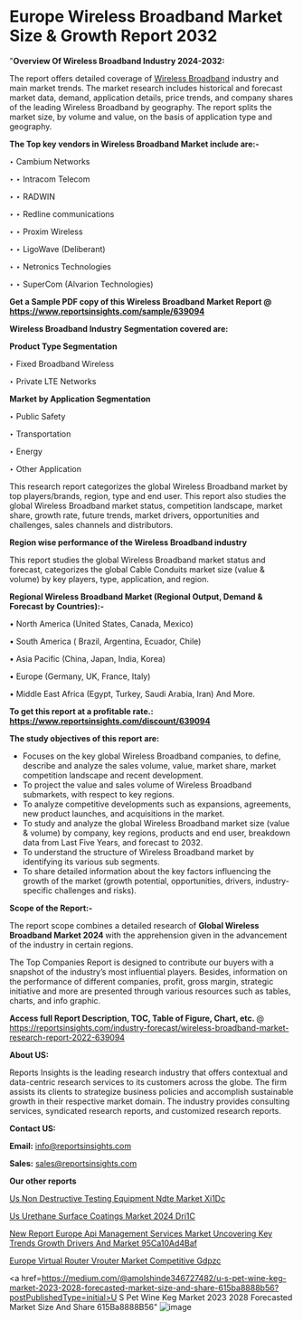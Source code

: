 # Europe Wireless Broadband Market Size & Growth Report 2032

"<strong>Overview Of Wireless Broadband Industry 2024-2032:</strong>

The report offers detailed coverage of <a href=https://www.reportsinsights.com/sample/639094>Wireless Broadband</a> industry and main market trends. The market research includes historical and forecast market data, demand, application details, price trends, and company shares of the leading Wireless Broadband by geography. The report splits the market size, by volume and value, on the basis of application type and geography.

<strong>The Top key vendors in Wireless Broadband Market include are:- </strong>

‣ Cambium Networks

‣ 
‣ Intracom Telecom

‣ 
‣ RADWIN

‣ 
‣ Redline communications

‣ 
‣ Proxim Wireless

‣ 
‣ LigoWave (Deliberant)

‣ 
‣ Netronics Technologies

‣ 
‣ SuperCom (Alvarion Technologies)

<strong>Get a Sample PDF copy of this Wireless Broadband Market Report </strong><strong>@ <a href=https://www.reportsinsights.com/sample/639094 style=color:#0000ff;>https://www.reportsinsights.com/sample/639094</a> </strong>

<strong>Wireless Broadband Industry Segmentation covered are:</strong>

<strong>Product Type Segmentation</strong>

‣    Fixed Broadband Wireless

‣ Private LTE Networks

<strong>Market by Application Segmentation</strong>

‣   Public Safety

‣ Transportation

‣ Energy

‣ Other Application

This research report categorizes the global Wireless Broadband market by top players/brands, region, type and end user. This report also studies the global Wireless Broadband market status, competition landscape, market share, growth rate, future trends, market drivers, opportunities and challenges, sales channels and distributors.

<strong>Region wise performance of the Wireless Broadband industry</strong><strong> </strong>

This report studies the global Wireless Broadband market status and forecast, categorizes the global Cable Conduits market size (value &amp; volume) by key players, type, application, and region. 

<strong>Regional Wireless Broadband Market (Regional Output, Demand &amp; Forecast by Countries):-</strong>

• North America (United States, Canada, Mexico)

• South America ( Brazil, Argentina, Ecuador, Chile)

• Asia Pacific (China, Japan, India, Korea)

• Europe (Germany, UK, France, Italy)

• Middle East Africa (Egypt, Turkey, Saudi Arabia, Iran) And More.

<strong>To get this report at a profitable rate.: <a href=https://www.reportsinsights.com/discount/639094 style=color:#0000ff;>https://www.reportsinsights.com/discount/639094</a></strong>

<strong>The study objectives of this report are:</strong>
<ul>
  <li>Focuses on the key global Wireless Broadband companies, to define, describe and analyze the sales volume, value, market share, market competition landscape and recent development.</li>
  <li>To project the value and sales volume of Wireless Broadband submarkets, with respect to key regions.</li>
  <li>To analyze competitive developments such as expansions, agreements, new product launches, and acquisitions in the market.</li>
  <li>To study and analyze the global Wireless Broadband market size (value &amp; volume) by company, key regions, products and end user, breakdown data from Last Five Years, and forecast to 2032.</li>
  <li>To understand the structure of Wireless Broadband market by identifying its various sub segments.</li>
  <li>To share detailed information about the key factors influencing the growth of the market (growth potential, opportunities, drivers, industry-specific challenges and risks).</li>
</ul>
<strong>Scope of the Report:-</strong><strong> </strong>

The report scope combines a detailed research of <strong>Global Wireless Broadband Market 2024 </strong>with the apprehension given in the advancement of the industry in certain regions.

The Top Companies Report is designed to contribute our buyers with a snapshot of the industry’s most influential players. Besides, information on the performance of different companies, profit, gross margin, strategic initiative and more are presented through various resources such as tables, charts, and info graphic.

<strong>Access full Report Description, TOC, Table of Figure, Chart, etc. </strong>@   <a href=https://reportsinsights.com/industry-forecast/wireless-broadband-market-research-report-2022-639094 style=color:#0000ff;>https://reportsinsights.com/industry-forecast/wireless-broadband-market-research-report-2022-639094</a>

<strong>About US:</strong>

Reports Insights is the leading research industry that offers contextual and data-centric research services to its customers across the globe. The firm assists its clients to strategize business policies and accomplish sustainable growth in their respective market domain. The industry provides consulting services, syndicated research reports, and customized research reports.

<strong>Contact US:</strong>

<p class=""""><b>Email:</b> <a href=mailto:info@reportsinsights.com>info@reportsinsights.com</a></p>
<p class=""""><b>Sales:</b> <a href=mailto:sales@reportsinsights.com>sales@reportsinsights.com</a></p>

<strong>Our other reports</strong>

<a href=https://www.linkedin.com/pulse/us-non-destructive-testing-equipment-ndte-market-xi1dc/>Us Non Destructive Testing Equipment Ndte Market Xi1Dc</a>

<a href=https://www.linkedin.com/pulse/us-urethane-surface-coatings-market-2024-dri1c/>Us Urethane Surface Coatings Market 2024 Dri1C</a>

<a href=https://medium.com/@khalunansh/new-report-europe-api-management-services-market-uncovering-key-trends-growth-drivers-and-market-95ca10ad4baf>New Report Europe Api Management Services Market Uncovering Key Trends Growth Drivers And Market 95Ca10Ad4Baf</a>

<a href=https://www.linkedin.com/pulse/europe-virtual-router-vrouter-market-competitive-gdpzc/>Europe Virtual Router Vrouter Market Competitive Gdpzc</a>

<a href=https://medium.com/@amolshinde346727482/u-s-pet-wine-keg-market-2023-2028-forecasted-market-size-and-share-615ba8888b56?postPublishedType=initial>U S Pet Wine Keg Market 2023 2028 Forecasted Market Size And Share 615Ba8888B56</a>"
![image](https://github.com/ahaan12367/RIMarket24/assets/158471582/1cf0d39b-e6da-442c-b059-ed5b20a6cd6a)
